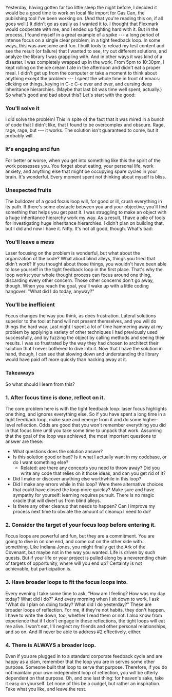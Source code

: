 Yesterday, having gotten far too little sleep the night before, I decided it would be a good time to work on local file import for Gas Can, the publishing tool I've been working on. (And that you're reading this on, if all goes well.)
It didn't go as easily as I wanted it to. I thought that Flexmark would cooperate with me, and I ended up fighting hard with it. But in the process, I found myself in a great example of a spike --- a long period of intense focus on a single clear problem, in a tight feedback loop.
In some ways, this was awesome and fun. I built tools to reload my test content and see the result (or failure) that I wanted to see, try out different solutions, and analyze the library I was grappling with.
And in other ways it was kind of a disaster. I was completely wrapped up in the work. From 5pm to 10:30pm, I kept rolling on the ice cream I ate in the afternoon and didn't eat a proper meal. I didn't get up from the computer or take a moment to think about anything except the problem --- I spent the whole time in front of emacs: clicking on things, keying in C-c C-e over and over, and cursing deep inheritance hierarchies. (Maybe that last bit was time well spent, actually.)
So what's good and bad about this? Let's start with the good:

### You'll solve it

I did solve the problem! This in spite of the fact that it was mired in a bunch of code that I didn't like, that I found to be overcomplex and obscure. Rage, rage, rage, but --- it works. The solution isn't guaranteed to come, but it probably will.

### It's engaging and fun

For better or worse, when you get into something like this the spirit of the work possesses you. You forget about eating, your personal life, work anxiety, and anything else that might be occupying spare cycles in your brain.
It's wonderful. Every moment spent not thinking about myself is bliss.

### Unexpected fruits

The bulldozer of a good focus loop will, for good or ill, crush everything in its path. If there's some obstacle between you and your objective, you'll find something that helps you get past it.
I was struggling to make an object with a huge inheritance hierarchy work my way. As a result, I have a pile of tools for investigating huge inheritance hierarchies. I didn't plan on building that, but I did and now I have it. Nifty.
It's not all good, though. What's bad:

### You'll leave a mess

Laser focusing on the problem is wonderful, but what about the organization of the code? What about blind alleys, things you tried that didn't work?
If you thought about those things, you wouldn't have been able to lose yourself in the tight feedback loop in the first place. That's why the loop works: your whole thought process can focus around one thing, discarding every other concern.
Those other concerns don't go away, though. When you reach the goal, you'll wake up with a little coding hangover: "What did I do today, anyway?"

### You'll be inefficient

Focus changes the way you think, as does frustration. Lateral solutions superior to the tool at hand will not present themselves, and you will do things the hard way.
Last night I spent a lot of time hammering away at my problem by applying a variety of other techniques I had previously used successfully, and by fuzzing the object by calling methods and seeing their results. I was so frustrated by the way they had chosen to architect their solution that I never bothered to dive into it. Now that I have the solution in hand, though, I can see that slowing down and understanding the library would have paid off more quickly than hacking away at it.

### Takeaways

So what should I learn from this?

### 1. After focus time is done, reflect on it.

The core problem here is with the tight feedback loop: laser focus highlights one thing, and ignores everything else.
So if you have spent a long time in a tight feedback loop, make sure and emerge from it and do some higher-level reflection. Odds are good that you won't remember everything you did in that focus time until you take some time to unpack that work.
Assuming that the goal of the loop was achieved, the most important questions to answer are these:

* What questions does the solution answer?
* Is this solution good or bad? Is it what I actually want in my codebase, or do I want something else?
    * Related: are there any concepts you need to throw away? Did you write any code that relies on it those ideas, and can you get rid of it?
* Did I make or discover anything else worthwhile in this loop?
* Did I make any errors while in this loop? Were there alternative choices that could have closed the loop more quickly? Make sure and have sympathy for yourself: learning requires pursuit. There is no magic oracle that will divert us from blind alleys.
* Is there any other cleanup that needs to happen? Can I improve my process next time to obviate the amount of cleanup I need to do?

### 2. Consider the target of your focus loop before entering it.

Focus loops are powerful and fun, but they are a commitment. You are going to dive in on one end, and come out on the other side with... something. Like Indiana Jones, you might finally get the Ark of the Covenant, but maybe not in the way you wanted.
Life is driven by such quests. But if your life or your project is pulled along by a neverending chain of targets of opportunity, where will you end up? Certainty is not achievable, but participation is.

### 3. Have broader loops to fit the focus loops into.

Every evening I take some time to ask, "How am I feeling? How was my day today? What did I do?" And every morning when I sit down to work, I ask "What do I plan on doing today? What did I do yesterday?"
These are broader loops of reflection. For me, if they're not habits, they don't happen. I have to write the down, too, whether I read them or not.
I also know from experience that if I don't engage in these reflections, the tight loops will eat me alive. I won't eat, I'll neglect my friends and other personal relationships, and so on. And Ill never be able to address #2 effectively, either.

### 4. There is ALWAYS a broader loop.

Even if you are plugged in to a standard corporate feedback cycle and are happy as a clam, remember that the loop you are in serves some other purpose. Someone built that loop to serve that purpose. Therefore, if you do not maintain your own independent loop of reflection, you will be utterly dependent on that purpose.
Oh, and one last thing: for heaven's sake, take it easy on yourself. Let none of this be a cudgel, but rather an inspiration. Take what you like, and leave the rest.

